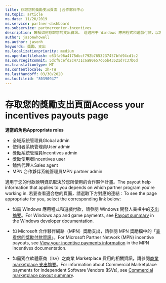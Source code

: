 ```yaml
---
title: 存取您的獎勵支出頁面 |合作夥伴中心
ms.topic: article
ms.date: 11/20/2019
ms.service: partner-dashboard
ms.subservice: partnercenter-incentives
description: 瞭解如何存取您的支出資訊。 這適用于 Windows 應用程式和遊戲付款，以及 MPN 獎勵支出。
author: jasonwhowell
ms.author: jasonh
keywords: 獎勵，支出
ms.localizationpriority: medium
ms.openlocfilehash: e83fa96a4175dbcf792b7653237457bfd94cd1c2
ms.sourcegitcommit: 5dcf8cefd2c4731c6a80e57c65b43521d7c37b6d
ms.translationtype: MT
ms.contentlocale: zh-TW
ms.lasthandoff: 03/30/2020
ms.locfileid: "80390947"
---
```

# <a name="access-your-incentives-payouts-page"></a><span data-ttu-id="8256f-105">存取您的獎勵支出頁面</span><span class="sxs-lookup"><span data-stu-id="8256f-105">Access your incentives payouts page</span></span>

<span data-ttu-id="8256f-106">**適當的角色**</span><span class="sxs-lookup"><span data-stu-id="8256f-106">**Appropriate roles**</span></span>
-   <span data-ttu-id="8256f-107">全域系統管理員</span><span class="sxs-lookup"><span data-stu-id="8256f-107">Global admin</span></span>
-   <span data-ttu-id="8256f-108">使用者系統管理員</span><span class="sxs-lookup"><span data-stu-id="8256f-108">User admin</span></span>
-   <span data-ttu-id="8256f-109">獎勵系統管理員</span><span class="sxs-lookup"><span data-stu-id="8256f-109">Incentives admin</span></span>
-   <span data-ttu-id="8256f-110">獎勵使用者</span><span class="sxs-lookup"><span data-stu-id="8256f-110">Incentives user</span></span>
-   <span data-ttu-id="8256f-111">銷售代理人</span><span class="sxs-lookup"><span data-stu-id="8256f-111">Sales agent</span></span>
-   <span data-ttu-id="8256f-112">MPN 合作夥伴系統管理員</span><span class="sxs-lookup"><span data-stu-id="8256f-112">MPN partner admin</span></span>

<span data-ttu-id="8256f-113">適用于您的付款說明資訊取決於您所使用的合作夥伴計畫。</span><span class="sxs-lookup"><span data-stu-id="8256f-113">The payout help information that applies to you depends on which partner program you're working in.</span></span> <span data-ttu-id="8256f-114">若要查看適合您的頁面，請選取下方對應的連結：</span><span class="sxs-lookup"><span data-stu-id="8256f-114">To see the page appropriate for you, select the corresponding link below:</span></span>

- <span data-ttu-id="8256f-115">如需 Windows 應用程式和遊戲付款，請參閱 Windows 開發人員檔中的[支出摘要](https://docs.microsoft.com/windows/uwp/publish/payout-summary)。</span><span class="sxs-lookup"><span data-stu-id="8256f-115">For Windows app and game payments, see [Payout summary](https://docs.microsoft.com/windows/uwp/publish/payout-summary) in the Windows developer documentation.</span></span>

- <span data-ttu-id="8256f-116">如 Microsoft 合作夥伴網路（MPN）獎勵支出，請參閱 MPN 獎勵檔中的「[查看您的獎勵付款資訊](understand-incentive-payouts.md)」。</span><span class="sxs-lookup"><span data-stu-id="8256f-116">For Microsoft Partner Network (MPN) incentive payouts, see [View your incentive payments information](understand-incentive-payouts.md) in the MPN incentives documentation.</span></span>

- <span data-ttu-id="8256f-117">如需獨立軟體廠商（Isv）之商業 Marketplace 費用的相關資訊，請參閱[商業 marketplace 支出摘要](https://docs.microsoft.com/azure/marketplace/partner-center-portal/payout-summary)。</span><span class="sxs-lookup"><span data-stu-id="8256f-117">For information about Commercial Marketplace payments for Independent Software Vendors (ISVs), see [Commercial marketplace payout summary](https://docs.microsoft.com/azure/marketplace/partner-center-portal/payout-summary).</span></span>
